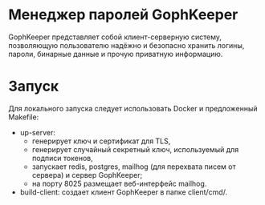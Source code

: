 # Менеджер паролей GophKeeper

GophKeeper представляет собой клиент-серверную систему, позволяющую пользователю надёжно и безопасно хранить логины, пароли, бинарные данные и прочую приватную информацию.

# Запуск
Для локального запуска следует использовать Docker и предложенный Makefile:
- up-server:
  - генерирует ключ и сертификат для TLS,
  - генерирует случайный секретный ключ, используемый для подписи токенов,
  - запускает redis, postgres, mailhog (для перехвата писем от сервера) и сервер GophKeeper;
  - на порту 8025 размещает веб-интерфейс mailhog.
- build-client: создает клиент GophKeeper в папке client/cmd/.